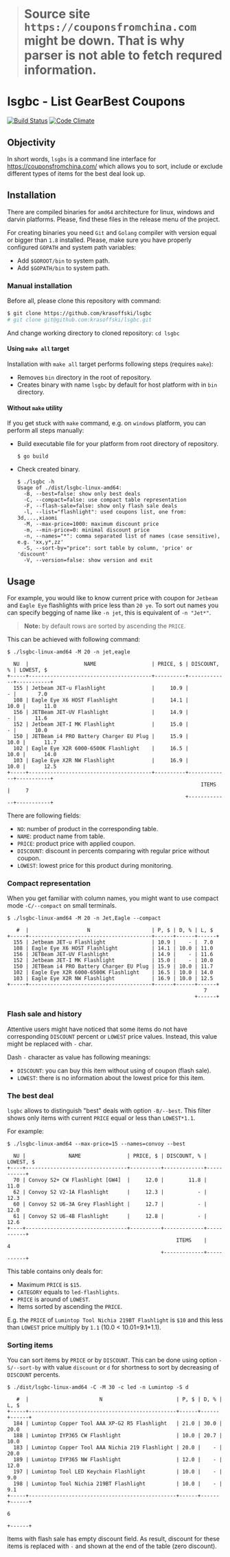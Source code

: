 > # Source site `https://couponsfromchina.com` might be down. That is why parser is not able to fetch requred information.

# lsgbc - List GearBest Coupons
[![Build Status](https://travis-ci.org/krasoffski/lsgbc.svg?branch=master)](https://travis-ci.org/krasoffski/lsgbc)
[![Code Climate](https://codeclimate.com/github/krasoffski/lsgbc/badges/gpa.svg)](https://codeclimate.com/github/krasoffski/lsgbc)

## Objectivity
In short words, `lsgbs` is a command line interface for
https://couponsfromchina.com/ which allows you to sort, include or exclude
different types of items for the best deal look up.

## Installation

There are compiled binaries for `amd64` architecture for linux, windows and
darvin platforms. Please, find these files in the release menu of the project.

For creating binaries you need `Git` and `Golang` compiler with version equal
or bigger than `1.8` installed. Please, make sure you have properly configured
`GOPATH` and system path variables:
 - Add `$GOROOT/bin` to system path.
 - Add `$GOPATH/bin` to system path.

### Manual installation

Before all, please clone this repository with command:

```bash
$ git clone https://github.com/krasoffski/lsgbc
# git clone git@github.com:krasoffski/lsgbc.git
```

And change working directory to cloned repository: `cd lsgbc`

#### Using `make all` target

Installation with `make all` target performs following steps (requires `make`):
 - Removes `bin` directory in the root of repository.
 - Creates binary with name `lsgbc` by default for host platform with in `bin` directory.

#### Without `make` utility

If you get stuck with `make` command, e.g. on `windows` platform, you can
perform all steps manually:

 - Build executable file for your platform from root directory of repository.
    ```
    $ go build
    ```
 - Check created binary.
    ```
    $ ./lsgbc -h
    Usage of ./dist/lsgbc-linux-amd64:
      -B, --best=false: show only best deals
      -C, --compact=false: use compact table representation
      -F, --flash-sale=false: show only flash sale deals
      -l, --list="flashlight": used coupons list, one from: 3d,...,xiaomi
      -M, --max-price=1000: maximum discount price
      -m, --min-price=0: minimal discount price
      -n, --names="*": comma separated list of names (case sensitive), e.g. 'xx,y*,zz'
      -S, --sort-by="price": sort table by column, 'price' or 'discount'
      -V, --version=false: show version and exit
    ```

## Usage

For example, you would like to know current price with coupon for `Jetbeam` and
`Eagle Eye` flashlights with price less than `20 ye`. To sort out names you can
specify begging of name like `-n jet`, this is equivalent of `-n "Jet*"`.

> __Note:__ by default rows are sorted by ascending the `PRICE`.

This can be achieved with following command:

```
$ ./lsgbc-linux-amd64 -M 20 -n jet,eagle

  NU  |                  NAME                  | PRICE, $ | DISCOUNT, % | LOWEST, $  
+-----+----------------------------------------+----------+-------------+-----------+
  155 | Jetbeam JET-u Flashlight               |     10.9 |           - |       7.0  
  108 | Eagle Eye X6 HOST Flashlight           |     14.1 |        10.0 |      11.0  
  156 | JETBeam JET-UV Flashlight              |     14.9 |           - |      11.6  
  152 | Jetbeam JET-I MK Flashlight            |     15.0 |           - |      10.0  
  150 | JETBeam i4 PRO Battery Charger EU Plug |     15.9 |        10.0 |      11.7  
  102 | Eagle Eye X2R 6000-6500K Flashlight    |     16.5 |        10.0 |      14.0  
  103 | Eagle Eye X2R NW Flashlight            |     16.9 |        10.0 |      12.5  
+-----+----------------------------------------+----------+-------------+-----------+
                                                               ITEMS    |     7      
                                                          +-------------+-----------+

```

There are following fields:

 - `NO`: number of product in the corresponding table.
 - `NAME`: product name from table.
 - `PRICE`: product price with applied coupon.
 - `DISCOUNT`: discount in percents comparing with regular price without coupon.
 - `LOWEST`: lowest price for this product during monitoring.

### Compact representation

When you get familiar with column names, you might want to use compact mode
`-C/--compact` on small terminals.

```
$ ./lsgbc-linux-amd64 -M 20 -n Jet,Eagle --compact

   #  |                   N                    | P, $ | D, % | L, $  
+-----+----------------------------------------+------+------+------+
  155 | Jetbeam JET-u Flashlight               | 10.9 |    - |  7.0  
  108 | Eagle Eye X6 HOST Flashlight           | 14.1 | 10.0 | 11.0  
  156 | JETBeam JET-UV Flashlight              | 14.9 |    - | 11.6  
  152 | Jetbeam JET-I MK Flashlight            | 15.0 |    - | 10.0  
  150 | JETBeam i4 PRO Battery Charger EU Plug | 15.9 | 10.0 | 11.7  
  102 | Eagle Eye X2R 6000-6500K Flashlight    | 16.5 | 10.0 | 14.0  
  103 | Eagle Eye X2R NW Flashlight            | 16.9 | 10.0 | 12.5  
+-----+----------------------------------------+------+------+------+
                                                                7    
                                                             +------+
```

### Flash sale and history

Attentive users might have noticed that some items do not have corresponding
`DISCOUNT` percent or `LOWEST` price values. Instead, this value might be
replaced with `-` char.

Dash `-` character as value has following meanings:

- `DISCOUNT`: you can buy this item without using of coupon (flash sale).
- `LOWEST`: there is no information about the lowest price for this item.

### The best deal

`lsgbc` allows to distinguish "best" deals with option `-B/--best`. This filter
shows only items with current `PRICE` equal or less than `LOWEST*1.1`.

For example:

```
$ ./lsgbc-linux-amd64 --max-price=15 --names=convoy --best

  NU |              NAME               | PRICE, $ | DISCOUNT, % | LOWEST, $  
+----+---------------------------------+----------+-------------+-----------+
  70 | Convoy S2+ CW Flashlight [GW4]  |     12.0 |        11.8 |      11.0  
  62 | Convoy S2 V2-1A Flashlight      |     12.3 |           - |      12.3  
  60 | Convoy S2 U6-3A Grey Flashlight |     12.7 |           - |      12.0  
  61 | Convoy S2 U6-4B Flashlight      |     12.8 |           - |      12.6  
+----+---------------------------------+----------+-------------+-----------+
                                                       ITEMS    |     4      
                                                  +-------------+-----------+
```
This table contains only deals for:
 - Maximum `PRICE` is `$15`.
 - `CATEGORY` equals to `led-flashlights`.
 - `PRICE` is around of `LOWEST`.
 - Items sorted by ascending the `PRICE`.

E.g. the `PRICE` of `Lumintop Tool Nichia 219BT Flashlight` is `$10` and this
less than `LOWEST` price multiply by `1.1` (10.0 < 10.01=9.1*1.1).

### Sorting items

You can sort items by `PRICE` or by `DISCOUNT`. This can be done using option
`-S/--sort-by` with value `discount` or `d` for shortness to sort by decreasing
of `DISCOUNT` percents.

```
$ ./dist/lsgbc-linux-amd64 -C -M 30 -c led -n Lumintop -S d

   #  |                       N                        | P, $ | D, % | L, $
+-----+------------------------------------------------+------+------+------+
  184 | Lumintop Copper Tool AAA XP-G2 R5 Flashlight   | 21.0 | 30.0 | 20.0
  188 | Lumintop IYP365 CW Flashlight                  | 10.0 | 20.7 | 10.0
  183 | Lumintop Copper Tool AAA Nichia 219 Flashlight | 20.0 |    - | 20.0
  189 | Lumintop IYP365 NW Flashlight                  | 12.0 |    - | 12.0
  197 | Lumintop Tool LED Keychain Flashlight          | 10.0 |    - |  9.0
  198 | Lumintop Tool Nichia 219BT Flashlight          | 10.0 |    - |  9.1
+-----+------------------------------------------------+------+------+------+
                                                                        6
                                                                     +------+
```

Items with flash sale has empty discount field. As result, discount for these
items is replaced with `-` and shown at the end of the table (zero discount).
